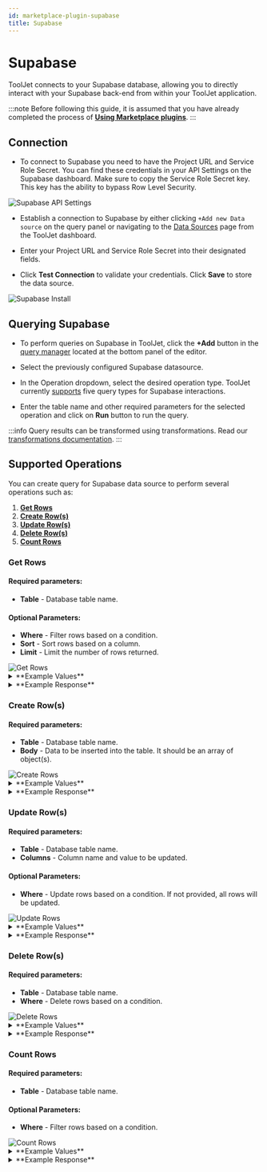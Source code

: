 ```yaml
---
id: marketplace-plugin-supabase
title: Supabase
---
```


# Supabase

ToolJet connects to your Supabase database, allowing you to directly interact with your  Supabase back-end from within your ToolJet application.

:::note
Before following this guide, it is assumed that you have already completed the process of **[Using Marketplace plugins](/docs/marketplace/marketplace-overview#using-marketplace-plugins)**.
:::

## Connection

- To connect to Supabase you need to have the Project URL and Service Role Secret. You can find these credentials in your API Settings on the Supabase dashboard. Make sure to copy the Service Role Secret key. This key has the ability to bypass Row Level Security.

<img className="screenshot-full" src="/img/marketplace/plugins/supabase/api_settings.png" alt="Supabase API Settings" />


- Establish a connection to Supabase by either clicking `+Add new Data source` on the query panel or navigating to the [Data Sources](/docs/data-sources/overview/) page from the ToolJet dashboard.

- Enter your Project URL and Service Role Secret into their designated fields.

- Click **Test Connection** to validate your credentials. Click **Save** to store the data source.

<img className="screenshot-full" src="/img/marketplace/plugins/supabase/supabase_install-v2.png" alt="Supabase Install" />

## Querying Supabase

- To perform queries on Supabase in ToolJet, click the **+Add** button in the [query manager](/docs/app-builder/query-panel/#query-manager) located at the bottom panel of the editor.
- Select the previously configured Supabase datasource.

- In the Operation dropdown, select the desired operation type. ToolJet currently [supports](#supported-operations) five query types for Supabase interactions.

- Enter the table name and other required parameters for the selected operation and click on **Run** button to run the query.

:::info
Query results can be transformed using transformations. Read our [transformations documentation](/docs/tutorial/transformations).
:::

## Supported Operations

You can create query for Supabase data source to perform several operations such as:
  1. **[Get Rows](#get-rows)**
  2. **[Create Row(s)](#create-rows)**
  3. **[Update Row(s)](#update-rows)** 
  4. **[Delete Row(s)](#delete-rows)** 
  5. **[Count Rows](#count-rows)** 

### Get Rows

  #### Required parameters:
  - **Table** - Database table name.



  #### Optional Parameters:
  - **Where** - Filter rows based on a condition.
  - **Sort** - Sort rows based on a column.
  - **Limit** - Limit the number of rows returned.

<img className="screenshot-full" src="/img/marketplace/plugins/supabase/get_rows-v2.png" alt="Get Rows" />

<details>
<summary>**Example Values**</summary>

```yaml
Table: comments
Where: likes , Greater Than , 90
Sort: created_at , Ascending 
Limit: 2
```

</details>

<details>
<summary>**Example Response**</summary>

```yaml
[
  {
    "id": 1,
    "created_at": "2025-02-12T08:50:25.780412+00:00",
    "likes": 99,
    "content": "CFBR!"
  },
  {
    "id": 4,
    "created_at": "2025-02-12T11:34:26.624735+00:00",
    "likes": 108,
    "content": "Saved!"
  }
]
```
</details>

### Create Row(s)

  #### Required parameters:
  - **Table** - Database table name.
  - **Body** - Data to be inserted into the table. It should be an array of object(s).

<img className="screenshot-full" src="/img/marketplace/plugins/supabase/create_rows-v2.png" alt="Create Rows" />

<details>
<summary>**Example Values**</summary>

```yaml
Table: comments
Body: [
  {"content": "CFBR!", "likes": 96},
  {"content": "Reposted!", "likes": 54}
]
```

</details>

<details>
<summary>**Example Response**</summary>

```yaml
created: true
```
</details>

### Update Row(s)

  #### Required parameters:
  - **Table** - Database table name.
  - **Columns** - Column name and value to be updated.


  #### Optional Parameters:
  - **Where** - Update rows based on a condition. If not provided, all rows will be updated.

<img className="screenshot-full" src="/img/marketplace/plugins/supabase/update_rows-v2.png" alt="Update Rows" />

<details>
<summary>**Example Values**</summary>

```yaml
Table: comments
Where: likes , Greater Than , 100
Column: likes , 50
```

</details>

<details>
<summary>**Example Response**</summary>

```yaml
[
  {
    "id": 4,
    "created_at": "2025-02-12T11:34:26.624735+00:00",
    "likes": 50,
    "content": "Saved!"
  }
]
```
</details>

### Delete Row(s)

  #### Required parameters:
  - **Table** - Database table name.
  - **Where** - Delete rows based on a condition.

<img className="screenshot-full" src="/img/marketplace/plugins/supabase/delete_rows-v2.png" alt="Delete Rows" />

<details>
<summary>**Example Values**</summary>

```yaml
Table: comments
Where: likes , Greater Than , 100
```

</details>

<details>
<summary>**Example Response**</summary>

```yaml
deleted: true
```
</details>

### Count Rows

  #### Required parameters:
  - **Table** - Database table name.



  #### Optional Parameters:
  - **Where** - Filter rows based on a condition.

<img className="screenshot-full" src="/img/marketplace/plugins/supabase/count_rows-v2.png" alt="Count Rows" />

<details>
<summary>**Example Values**</summary>

```yaml
Table: comments
Where: likes , Greater Than , 60
```

</details>

<details>
<summary>**Example Response**</summary>

```yaml
count: 2
```
</details>

<br/>